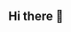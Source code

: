 ## Hi there 👋

<!--
**Samnang1111/Samnang1111** is a ✨ _special_ ✨ repository because its `README.md` (this file) appears on your GitHub profile.
- 🤔 In my sparetime, I like listening to music and reading books
- 🔭 I’m currently working on several small applications to enhance my programming languages.
- 🌱 I’m currently learning Software Develop major.
- ⚡ Fun fact: I am the go-to person for tech solutions and academic help. Whether it's troubleshooting a software issue or assisting with assignments, I am always ready to lend a hand!
-->
